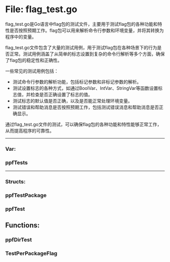 # File: flag_test.go

flag_test.go是Go语言中flag包的测试文件，主要用于测试flag包的各种功能和特性是否按照预期工作。flag包可以用来解析命令行参数和环境变量，并将其转换为程序中的变量。

flag_test.go文件包含了大量的测试用例，用于测试flag包在各种场景下的行为是否正常。测试用例涵盖了从简单的标志设置到复杂的命令行解析等多个方面，确保了flag包的稳定性和正确性。

一些常见的测试用例包括：

- 测试命令行参数的解析功能，包括标记参数和非标记参数的解析。
- 测试设置标志的各种方式，如通过BoolVar、IntVar、StringVar等函数设置标志值，并检查是否正确设置了标志的值。
- 测试标志的默认值是否正确，以及是否能正常处理环境变量。
- 测试错误和帮助消息是否按照预期工作，包括测试错误消息和帮助消息是否正确显示。

通过flag_test.go文件的测试，可以确保flag包的各种功能和特性能够正常工作，从而提高程序的可靠性。




---

### Var:

### ppfTests








---

### Structs:

### ppfTestPackage





### ppfTest





## Functions:

### ppfDirTest





### TestPerPackageFlag





